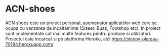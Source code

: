 # ACN-shoes
ACN shoes este un proiect personal, asemanator aplicatiilor web care se ocupa cu vanzarea de incaltaminte (Sizeer, Buzz, Footshop etc). In proiect sunt implementate cat mai multe features pentru produse si utilizatori. Proiectul este incarcat si pe platforma Heroku, aici https://sleepy-plateau-70184.herokuapp.com/
